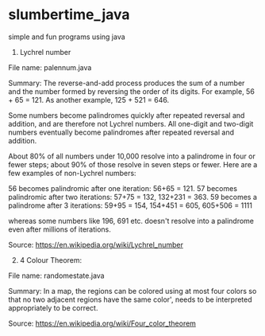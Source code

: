 # slumbertime_java
simple and fun programs using java
1) Lychrel number

File name: palennum.java

Summary: The reverse-and-add process produces the sum of a number and the number formed by reversing the order of its digits. For example, 56 + 65 = 121. As another example, 125 + 521 = 646.

Some numbers become palindromes quickly after repeated reversal and addition, and are therefore not Lychrel numbers. All one-digit and two-digit numbers eventually become palindromes after repeated reversal and addition.

About 80% of all numbers under 10,000 resolve into a palindrome in four or fewer steps; about 90% of those resolve in seven steps or fewer. Here are a few examples of non-Lychrel numbers:

56 becomes palindromic after one iteration: 56+65 = 121.
57 becomes palindromic after two iterations: 57+75 = 132, 132+231 = 363.
59 becomes a palindrome after 3 iterations: 59+95 = 154, 154+451 = 605, 605+506 = 1111

whereas some numbers like 196, 691 etc. doesn't resolve into a palindrome even after millions of iterations.

Source: https://en.wikipedia.org/wiki/Lychrel_number

2) 4 Colour Theorem:

File name: randomestate.java

Summary: In a map, the regions can be colored using at most four colors so that no two adjacent regions have the same color', needs to be interpreted appropriately to be correct.

Source: https://en.wikipedia.org/wiki/Four_color_theorem
